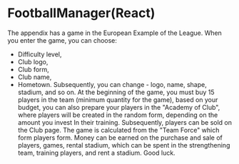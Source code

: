 # FootballManager(React)
The appendix has a game in the European Example of the League. When you enter the game, you can choose:
- Difficulty level,
- Club logo,
- Club form,
- Club name,
- Hometown.
Subsequently, you can change - logo, name, shape, stadium, and so on. At the beginning of the game, you must buy 15 players in the team (minimum quantity for the game), based on your budget, you can also prepare your players in the "Academy of Club", where players will be created in the random form, depending on the amount you invest In their training. Subsequently, players can be sold on the Club page.
The game is calculated from the "Team Force" which form players form. Money can be earned on the purchase and sale of players, games, rental stadium, which can be spent in the strengthening team, training players, and rent a stadium. Good luck. 
